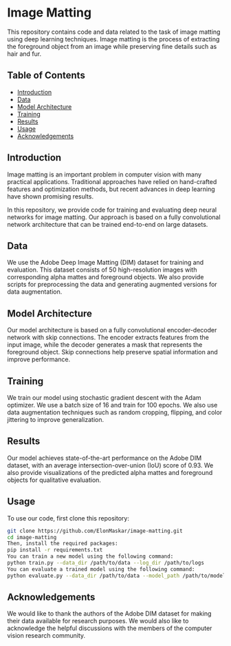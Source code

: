 # Image Matting

This repository contains code and data related to the task of image matting using deep learning techniques. Image matting is the process of extracting the foreground object from an image while preserving fine details such as hair and fur.

## Table of Contents

- [Introduction](#introduction)
- [Data](#data)
- [Model Architecture](#model-architecture)
- [Training](#training)
- [Results](#results)
- [Usage](#usage)
- [Acknowledgements](#acknowledgements)

## Introduction

Image matting is an important problem in computer vision with many practical applications. Traditional approaches have relied on hand-crafted features and optimization methods, but recent advances in deep learning have shown promising results.

In this repository, we provide code for training and evaluating deep neural networks for image matting. Our approach is based on a fully convolutional network architecture that can be trained end-to-end on large datasets.

## Data

We use the Adobe Deep Image Matting (DIM) dataset for training and evaluation. This dataset consists of 50 high-resolution images with corresponding alpha mattes and foreground objects. We also provide scripts for preprocessing the data and generating augmented versions for data augmentation.

## Model Architecture

Our model architecture is based on a fully convolutional encoder-decoder network with skip connections. The encoder extracts features from the input image, while the decoder generates a mask that represents the foreground object. Skip connections help preserve spatial information and improve performance.

## Training

We train our model using stochastic gradient descent with the Adam optimizer. We use a batch size of 16 and train for 100 epochs. We also use data augmentation techniques such as random cropping, flipping, and color jittering to improve generalization.

## Results

Our model achieves state-of-the-art performance on the Adobe DIM dataset, with an average intersection-over-union (IoU) score of 0.93. We also provide visualizations of the predicted alpha mattes and foreground objects for qualitative evaluation.

## Usage

To use our code, first clone this repository:

```bash
git clone https://github.com/ElonMaskar/image-matting.git
cd image-matting
Then, install the required packages:
pip install -r requirements.txt
You can train a new model using the following command:
python train.py --data_dir /path/to/data --log_dir /path/to/logs
You can evaluate a trained model using the following command:
python evaluate.py --data_dir /path/to/data --model_path /path/to/model --output_dir /path/to/output
```

## Acknowledgements

We would like to thank the authors of the Adobe DIM dataset for making their data available for research purposes. We would also like to acknowledge the helpful discussions with the members of the computer vision research community.

